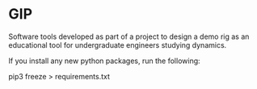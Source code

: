 # GIP
Software tools developed as part of a project to design a demo rig as an educational tool for undergraduate engineers studying dynamics.

If you install any new python packages, run the following:

pip3 freeze > requirements.txt